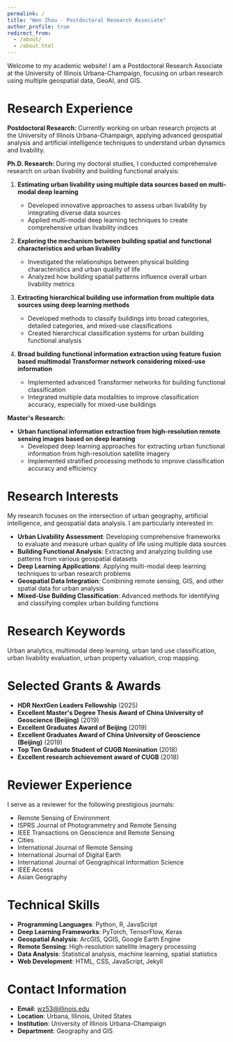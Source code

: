 ```yaml
---
permalink: /
title: "Wen Zhou - Postdoctoral Research Associate"
author_profile: true
redirect_from: 
  - /about/
  - /about.html
---
```


Welcome to my academic website! I am a Postdoctoral Research Associate at the University of Illinois Urbana-Champaign, focusing on urban research using multiple geospatial data, GeoAI, and GIS.

Research Experience
======
**Postdoctoral Research:**
Currently working on urban research projects at the University of Illinois Urbana-Champaign, applying advanced geospatial analysis and artificial intelligence techniques to understand urban dynamics and livability.

**Ph.D. Research:**
During my doctoral studies, I conducted comprehensive research on urban livability and building functional analysis:

1. **Estimating urban livability using multiple data sources based on multi-modal deep learning**
   - Developed innovative approaches to assess urban livability by integrating diverse data sources
   - Applied multi-modal deep learning techniques to create comprehensive urban livability indices

2. **Exploring the mechanism between building spatial and functional characteristics and urban livability**
   - Investigated the relationships between physical building characteristics and urban quality of life
   - Analyzed how building spatial patterns influence overall urban livability metrics

3. **Extracting hierarchical building use information from multiple data sources using deep learning methods**
   - Developed methods to classify buildings into broad categories, detailed categories, and mixed-use classifications
   - Created hierarchical classification systems for urban building functional analysis

4. **Broad building functional information extraction using feature fusion based multimodal Transformer network considering mixed-use information**
   - Implemented advanced Transformer networks for building functional classification
   - Integrated multiple data modalities to improve classification accuracy, especially for mixed-use buildings

**Master's Research:**
- **Urban functional information extraction from high-resolution remote sensing images based on deep learning**
  - Developed deep learning approaches for extracting urban functional information from high-resolution satellite imagery
  - Implemented stratified processing methods to improve classification accuracy and efficiency


Research Interests
======
My research focuses on the intersection of urban geography, artificial intelligence, and geospatial data analysis. I am particularly interested in:

- **Urban Livability Assessment**: Developing comprehensive frameworks to evaluate and measure urban quality of life using multiple data sources
- **Building Functional Analysis**: Extracting and analyzing building use patterns from various geospatial datasets
- **Deep Learning Applications**: Applying multi-modal deep learning techniques to urban research problems
- **Geospatial Data Integration**: Combining remote sensing, GIS, and other spatial data for urban analysis
- **Mixed-Use Building Classification**: Advanced methods for identifying and classifying complex urban building functions

Research Keywords
======
Urban analytics, multimodal deep learning, urban land use classification, urban livability evaluation, urban property valuation, crop mapping.

Selected Grants & Awards
======
- **HDR NextGen Leaders Fellowship** (2025)
- **Excellent Master's Degree Thesis Award of China University of Geoscience (Beijing)** (2019)
- **Excellent Graduates Award of Beijing** (2019)
- **Excellent Graduates Award of China University of Geoscience (Beijing)** (2019)
- **Top Ten Graduate Student of CUGB Nomination** (2018)
- **Excellent research achievement award of CUGB** (2018)

Reviewer Experience
======
I serve as a reviewer for the following prestigious journals:
- Remote Sensing of Environment
- ISPRS Journal of Photogrammetry and Remote Sensing
- IEEE Transactions on Geoscience and Remote Sensing
- Cities
- International Journal of Remote Sensing
- International Journal of Digital Earth
- International Journal of Geographical Information Science
- IEEE Access
- Asian Geography

Technical Skills
======
- **Programming Languages**: Python, R, JavaScript
- **Deep Learning Frameworks**: PyTorch, TensorFlow, Keras
- **Geospatial Analysis**: ArcGIS, QGIS, Google Earth Engine
- **Remote Sensing**: High-resolution satellite imagery processing
- **Data Analysis**: Statistical analysis, machine learning, spatial statistics
- **Web Development**: HTML, CSS, JavaScript, Jekyll

Contact Information
======
- **Email**: wz53@illinois.edu
- **Location**: Urbana, Illinois, United States
- **Institution**: University of Illinois Urbana-Champaign
- **Department**: Geography and GIS
